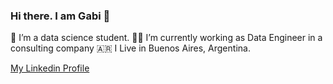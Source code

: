 ### Hi there. I am Gabi 👋


🌱 I’m a data science student.
👨‍💻 I’m currently working as Data Engineer in a consulting company
🇦🇷  I Live in Buenos Aires, Argentina.

[My Linkedin Profile](https://www.linkedin.com/in/gszerman/)

<!--
**GSzerman/GSzerman** is a ✨ _special_ ✨ repository because its `README.md` (this file) appears on your GitHub profile.

Here are some ideas to get you started:

- 🔭 I’m currently working on ...
- 🌱 I’m currently learning ...
- 👯 I’m looking to collaborate on ...
- 🤔 I’m looking for help with ...
- 💬 Ask me about ...
- 📫 How to reach me: ...
- 😄 Pronouns: ...
- ⚡ Fun fact: ...
-->
